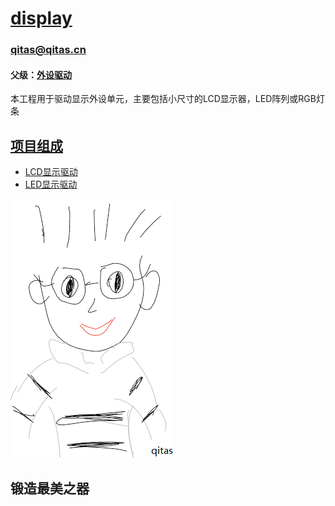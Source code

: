 ﻿# [display](https://github.com/Qitas/display)

### qitas@qitas.cn
#### 父级：[外设驱动](https://github.com/Qitas/drivers)

本工程用于驱动显示外设单元，主要包括小尺寸的LCD显示器，LED阵列或RGB灯条

## [项目组成](qitas/)

* [LCD显示驱动](LCD/)
* [LED显示驱动](LED/)

[![sites](qitas/qitas.png)](http://www.qitas.cn)
## 锻造最美之器
